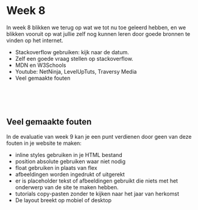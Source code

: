 # Week 8

In week 8 blikken we terug op wat we tot nu toe geleerd hebben, en we blikken vooruit op wat jullie zelf nog kunnen leren door goede bronnen te vinden op het internet.

- Stackoverflow gebruiken: kijk naar de datum. 
- Zelf een goede vraag stellen op stackoverflow.
- MDN en W3Schools
- Youtube: NetNinja, LevelUpTuts, Traversy Media
- Veel gemaakte fouten

<br>
<br>
<br>

## Veel gemaakte fouten

In de evaluatie van week 9 kan je een punt verdienen door geen van deze fouten in je website te maken:

- inline styles gebruiken in je HTML bestand
- position absolute gebruiken waar niet nodig
- float gebruiken in plaats van flex
- afbeeldingen worden ingedrukt of uitgerekt 
- er is placeholder tekst of afbeeldingen gebruikt die niets met het onderwerp van de site te maken hebben.
- tutorials copy-pasten zonder te kijken naar het jaar van herkomst
- De layout breekt op mobiel of desktop